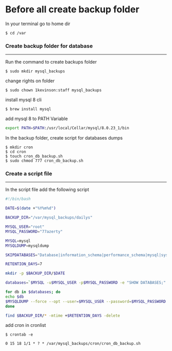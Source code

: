 # Before all create backup folder

In your terminal go to home dir
```
$ cd /var
```

### Create backup folder for database
___
Run the command to create backups folder
```
$ sudo mkdir mysql_backups
```

change rights on folder
```
$ sudo chown 1kevinson:staff mysql_backups
```

install mysql 8 cli
```
$ brew install mysql
```

add mysql 8 to PATH Variable
```bash
export PATH=$PATH:/usr/local/Cellar/mysql/8.0.23_1/bin  
```

In the backup folder, create script for databases dumps 
```
$ mkdir cron
$ cd cron
$ touch cron_db_backup.sh
$ sudo chmod 777 cron_db_backup.sh
```

### Create a script file
___
In the script file add the following script
```bash
#!/bin/bash

DATE=$(date +"%Y%m%d")

BACKUP_DIR="/var/mysql_backups/dailys"

MYSQL_USER="root"
MYSQL_PASSWORD="77azerty"

MYSQL=mysql
MYSQLDUMP=mysqldump

SKIPDATABASES="Database|information_schema|performance_schema|mysql|sys"

RETENTION_DAYS=7

mkdir -p $BACKUP_DIR/$DATE

databases=`$MYSQL -u$MYSQL_USER -p$MYSQL_PASSWORD -e "SHOW DATABASES;" | grep -Ev "($SKIPDATABASES)"`

for db in $databases; do
echo $db
$MYSQLDUMP --force --opt --user=$MYSQL_USER --password=$MYSQL_PASSWORD --skip-lock-tables --events --databases $db | gzip > "$BACKUP_DIR/$DATE/$db.sql.gz"
done

find $BACKUP_DIR/* -mtime +$RETENTION_DAYS -delete
```

add cron in cronlist
```
$ crontab -e 
```
```vim
0 15 18 1/1 * ? * /var/mysql_backups/cron/cron_db_backup.sh 
```